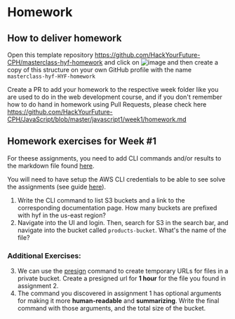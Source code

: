 # Homework

## How to deliver homework

Open this template repository https://github.com/HackYourFuture-CPH/masterclass-hyf-homework and click on ![image](https://user-images.githubusercontent.com/6642037/115988976-3796da80-a5bc-11eb-9184-554a2218b2ae.png) and then create a copy of this structure on your own GitHub profile with the name `masterclass-hyf-HYF-homework`

Create a PR to add your homework to the respective week folder like you are used to do in the web development course, and if you don't remember how to do hand in homework using Pull Requests, please check here https://github.com/HackYourFuture-CPH/JavaScript/blob/master/javascript1/week1/homework.md

## Homework exercises for Week #1

For theese assignments, you need to add CLI commands and/or results to the markdown file found [here](https://github.com/HackYourFuture-CPH/hyf-serverless-course/blob/main/week1/materials/homework/assignments.md).

You will need to have setup the AWS CLI credentials to be able to see solve the assignments (see guide [here](https://docs.aws.amazon.com/cli/latest/userguide/install-cliv2.html)).

1. Write the CLI command to list S3 buckets and a link to the corresponding documentation page. How many buckets are prefixed with hyf in the us-east region?
2. Navigate into the UI and login. Then, search for S3 in the search bar, and navigate into the bucket called `products-bucket`. What's the name of the file?

### Additional Exercises:

3. We can use the [presign](https://docs.aws.amazon.com/cli/latest/reference/s3/presign.html) command to create temporary URLs for files in a private bucket. Create a presigned url for **1 hour** for the file you found in assignment 2.
4. The command you discovered in assignment 1 has optional arguments for making it more **human-readable** and **summarizing**. Write the final command with those arguments, and the total size of the bucket.
